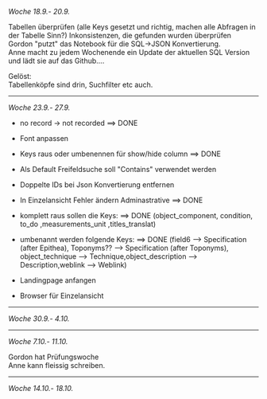 *Woche 18.9.- 20.9.*

Tabellen überprüfen (alle Keys gesetzt und richtig, machen alle Abfragen in der Tabelle Sinn?)
Inkonsistenzen, die gefunden wurden überprüfen  
Gordon "putzt" das Notebook für die SQL->JSON Konvertierung.   
Anne macht zu jedem Wochenende ein Update der aktuellen SQL Version und lädt sie auf das Github....

Gelöst:  
Tabellenköpfe sind drin, Suchfilter etc auch. 

------------------------------------------------------------------------------------------------
*Woche 23.9.- 27.9.*
- no record -> not recorded  ==> DONE
- Font anpassen  
- Keys raus oder umbenennen für show/hide column  ==> DONE  
- Als Default Freifeldsuche soll "Contains" verwendet werden  
- Doppelte IDs bei Json Konvertierung entfernen  
- In Einzelansicht Fehler ändern Adminastrative  ==> DONE

- komplett raus sollen die Keys:  ==> DONE
  (object_component, condition, to_do ,measurements_unit ,titles_translat)
   
- umbenannt werden folgende Keys: ==> DONE
    (field6 --> Specification (after Epithea), Toponyms?? --> Specification (after Toponyms), 
    object_technique --> Technique,object_description --> Description,weblink --> Weblink)  

- Landingpage anfangen
- Browser für Einzelansicht

------------------------------------------------------------------------------------------------
*Woche 30.9.- 4.10.*

------------------------------------------------------------------------------------------------
*Woche 7.10.- 11.10.*

Gordon hat Prüfungswoche  
Anne kann fleissig schreiben.  

------------------------------------------------------------------------------------------------
*Woche 14.10.- 18.10.*

